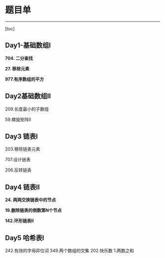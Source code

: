 # 题目单

---

[toc]

## Day1-基础数组I

 **704. 二分查找** 

 **27. 移除元素**

**977.有序数组的平方** 



## Day2基础数组II

209.长度最小的子数组

59.螺旋矩阵II



## Day3 链表I

203.移除链表元素 

707.设计链表 

206.反转链表 



## Day4 链表II

**24. 两两交换链表中的节点**

**19.删除链表的倒数第N个节点**  

**142.环形链表II**  

## Day5 哈希表I

242.有效的字母异位词 
349.两个数组的交集 
202.快乐数
1.两数之和  